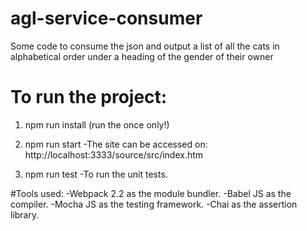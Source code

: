 # agl-service-consumer
Some code to consume the json and output a list of all the cats in alphabetical order under a heading of the gender of their owner

# To run the project:

1. npm run install (run the once only!)

2. npm run start
	-The site can be accessed on: http://localhost:3333/source/src/index.htm

3. npm run test 
	-To run the unit tests.
	
#Tools used:
	 -Webpack 2.2 as the module bundler.
	 -Babel JS as the compiler.
	 -Mocha JS as the testing framework.
	 -Chai as the assertion library.
